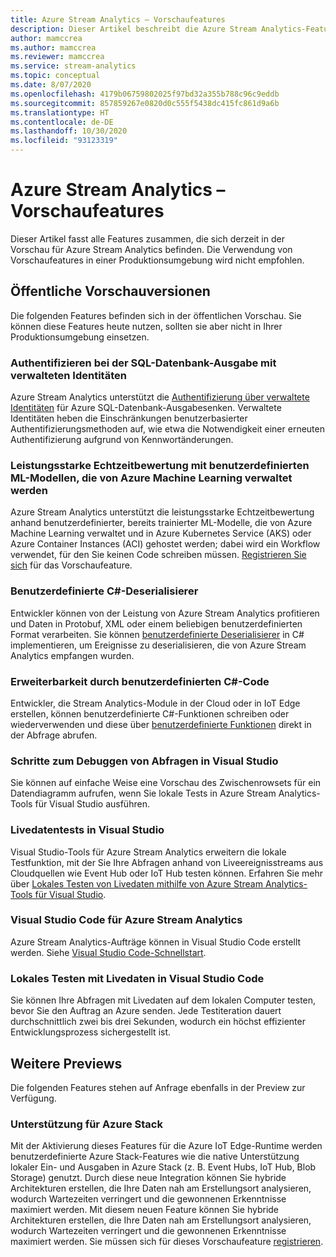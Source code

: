 ```yaml
---
title: Azure Stream Analytics – Vorschaufeatures
description: Dieser Artikel beschreibt die Azure Stream Analytics-Features, die sich derzeit in der Vorschau befinden.
author: mamccrea
ms.author: mamccrea
ms.reviewer: mamccrea
ms.service: stream-analytics
ms.topic: conceptual
ms.date: 8/07/2020
ms.openlocfilehash: 4179b06759802025f97bd32a355b788c96c9eddb
ms.sourcegitcommit: 857859267e0820d0c555f5438dc415fc861d9a6b
ms.translationtype: HT
ms.contentlocale: de-DE
ms.lasthandoff: 10/30/2020
ms.locfileid: "93123319"
---
```

# <a name="azure-stream-analytics-preview-features"></a>Azure Stream Analytics – Vorschaufeatures

Dieser Artikel fasst alle Features zusammen, die sich derzeit in der Vorschau für Azure Stream Analytics befinden. Die Verwendung von Vorschaufeatures in einer Produktionsumgebung wird nicht empfohlen.

## <a name="public-previews"></a>Öffentliche Vorschauversionen

Die folgenden Features befinden sich in der öffentlichen Vorschau. Sie können diese Features heute nutzen, sollten sie aber nicht in Ihrer Produktionsumgebung einsetzen.

### <a name="authenticate-to-sql-database-output-with-managed-identities"></a>Authentifizieren bei der SQL-Datenbank-Ausgabe mit verwalteten Identitäten

Azure Stream Analytics unterstützt die [Authentifizierung über verwaltete Identitäten](../active-directory/managed-identities-azure-resources/overview.md) für Azure SQL-Datenbank-Ausgabesenken. Verwaltete Identitäten heben die Einschränkungen benutzerbasierter Authentifizierungsmethoden auf, wie etwa die Notwendigkeit einer erneuten Authentifizierung aufgrund von Kennwortänderungen. 

### <a name="real-time-high-performance-scoring-with-custom-ml-models-managed-by-azure-machine-learning"></a>Leistungsstarke Echtzeitbewertung mit benutzerdefinierten ML-Modellen, die von Azure Machine Learning verwaltet werden

Azure Stream Analytics unterstützt die leistungsstarke Echtzeitbewertung anhand benutzerdefinierter, bereits trainierter ML-Modelle, die von Azure Machine Learning verwaltet und in Azure Kubernetes Service (AKS) oder Azure Container Instances (ACI) gehostet werden; dabei wird ein Workflow verwendet, für den Sie keinen Code schreiben müssen. [Registrieren Sie sich](https://aka.ms/asapreview1) für das Vorschaufeature.

### <a name="c-custom-de-serializers"></a>Benutzerdefinierte C#-Deserialisierer
Entwickler können von der Leistung von Azure Stream Analytics profitieren und Daten in Protobuf, XML oder einem beliebigen benutzerdefinierten Format verarbeiten. Sie können [benutzerdefinierte Deserialisierer](custom-deserializer-examples.md) in C# implementieren, um Ereignisse zu deserialisieren, die von Azure Stream Analytics empfangen wurden.

### <a name="extensibility-with-c-custom-code"></a>Erweiterbarkeit durch benutzerdefinierten C#-Code

Entwickler, die Stream Analytics-Module in der Cloud oder in IoT Edge erstellen, können benutzerdefinierte C#-Funktionen schreiben oder wiederverwenden und diese über [benutzerdefinierte Funktionen](stream-analytics-edge-csharp-udf-methods.md) direkt in der Abfrage abrufen.

### <a name="debug-query-steps-in-visual-studio"></a>Schritte zum Debuggen von Abfragen in Visual Studio

Sie können auf einfache Weise eine Vorschau des Zwischenrowsets für ein Datendiagramm aufrufen, wenn Sie lokale Tests in Azure Stream Analytics-Tools für Visual Studio ausführen. 


### <a name="live-data-testing-in-visual-studio"></a>Livedatentests in Visual Studio

Visual Studio-Tools für Azure Stream Analytics erweitern die lokale Testfunktion, mit der Sie Ihre Abfragen anhand von Liveereignisstreams aus Cloudquellen wie Event Hub oder IoT Hub testen können. Erfahren Sie mehr über [Lokales Testen von Livedaten mithilfe von Azure Stream Analytics-Tools für Visual Studio](stream-analytics-live-data-local-testing.md).

### <a name="visual-studio-code-for-azure-stream-analytics"></a>Visual Studio Code für Azure Stream Analytics

Azure Stream Analytics-Aufträge können in Visual Studio Code erstellt werden. Siehe [Visual Studio Code-Schnellstart](./quick-create-visual-studio-code.md).

### <a name="local-testing-with-live-data-in-visual-studio-code"></a>Lokales Testen mit Livedaten in Visual Studio Code

Sie können Ihre Abfragen mit Livedaten auf dem lokalen Computer testen, bevor Sie den Auftrag an Azure senden. Jede Testiteration dauert durchschnittlich zwei bis drei Sekunden, wodurch ein höchst effizienter Entwicklungsprozess sichergestellt ist.

## <a name="other-previews"></a>Weitere Previews

Die folgenden Features stehen auf Anfrage ebenfalls in der Preview zur Verfügung.

### <a name="support-for-azure-stack"></a>Unterstützung für Azure Stack
Mit der Aktivierung dieses Features für die Azure IoT Edge-Runtime werden benutzerdefinierte Azure Stack-Features wie die native Unterstützung lokaler Ein- und Ausgaben in Azure Stack (z. B. Event Hubs, IoT Hub, Blob Storage) genutzt. Durch diese neue Integration können Sie hybride Architekturen erstellen, die Ihre Daten nah am Erstellungsort analysieren, wodurch Wartezeiten verringert und die gewonnenen Erkenntnisse maximiert werden.
Mit diesem neuen Feature können Sie hybride Architekturen erstellen, die Ihre Daten nah am Erstellungsort analysieren, wodurch Wartezeiten verringert und die gewonnenen Erkenntnisse maximiert werden. Sie müssen sich für dieses Vorschaufeature [registrieren](https://aka.ms/asapreview1).